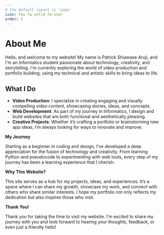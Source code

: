 ```yaml
---
# the default layout is 'page'
icon: fas fa-solid fa-user
order: 1
---
```


# About Me

Hello, and welcome to my website! My name is Patrick Shiawase Aruji, and I'm an Informatics student passionate about technology, creativity, and storytelling. I'm currently exploring the world of video production and portfolio building, using my technical and artistic skills to bring ideas to life.

## What I Do

- **Video Production**: I specialize in creating engaging and visually compelling video content, showcasing stories, ideas, and concepts.
- **Web Development**: As part of my journey in Informatics, I design and build websites that are both functional and aesthetically pleasing.
- **Creative Projects**: Whether it’s crafting a portfolio or brainstorming new app ideas, I’m always looking for ways to innovate and improve.

**My Journey**

Starting as a beginner in coding and design, I’ve developed a deep appreciation for the fusion of technology and creativity. From learning Python and pseudocode to experimenting with web tools, every step of my journey has been a learning experience that I cherish.

**Why This Website?**

This site serves as a hub for my projects, ideas, and experiences. It’s a space where I can share my growth, showcase my work, and connect with others who share similar interests. I hope my portfolio not only reflects my dedication but also inspires those who visit.

**Thank You!**

Thank you for taking the time to visit my website. I’m excited to share my journey with you and look forward to hearing your thoughts, feedback, or even just a friendly hello!


